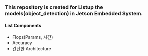 ###  This repository is created for Listup the models(object_detection) in Jetson Embedded System.

#### List Components
  * Flops(Params, 시간)
  * Accuracy
  * 간단한 Architecture
